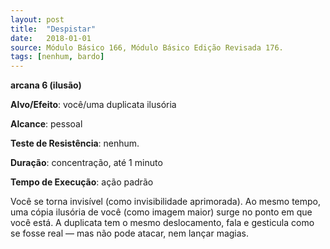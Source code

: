 ```yaml
---
layout: post
title:  "Despistar"
date:   2018-01-01
source: Módulo Básico 166, Módulo Básico Edição Revisada 176.
tags: [nenhum, bardo]
---
```


**arcana 6 (ilusão)**

**Alvo/Efeito**: você/uma duplicata ilusória

**Alcance**: pessoal

**Teste de Resistência**: nenhum.

**Duração**: concentração, até 1 minuto

**Tempo de Execução**: ação padrão

Você se torna invisível (como invisibilidade aprimorada). Ao mesmo tempo, uma cópia ilusória de você (como imagem maior) surge no ponto em que você está. A duplicata tem o mesmo deslocamento, fala e gesticula como se fosse real — mas não pode atacar, nem lançar magias.
